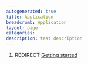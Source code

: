 ```yaml
---
autogenerated: true
title: Application
breadcrumb: Application
layout: page
categories: 
description: test description
---
```


1.  REDIRECT [Getting started](Getting_started "wikilink")
